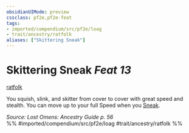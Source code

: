 ```yaml
---
obsidianUIMode: preview
cssclass: pf2e,pf2e-feat
tags:
- imported/compendium/src/pf2e/loag
- trait/ancestry/ratfolk
aliases: ["Skittering Sneak"]
---
```

# Skittering Sneak  *Feat 13*  
[ratfolk](ratfolk-b1.md)  


You squish, slink, and skitter from cover to cover with great speed and stealth. You can move up to your full Speed when you [Sneak](sneak.md).

*Source: Lost Omens: Ancestry Guide p. 56*  
%% #imported/compendium/src/pf2e/loag #trait/ancestry/ratfolk %%